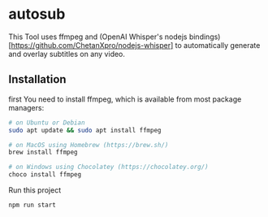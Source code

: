 # autosub

This Tool uses ffmpeg and (OpenAI Whisper's nodejs bindings)[https://github.com/ChetanXpro/nodejs-whisper] to automatically generate and overlay subtitles on any video.

## Installation

first You need to install ffmpeg, which is available from most package managers:

```bash
# on Ubuntu or Debian
sudo apt update && sudo apt install ffmpeg

# on MacOS using Homebrew (https://brew.sh/)
brew install ffmpeg

# on Windows using Chocolatey (https://chocolatey.org/)
choco install ffmpeg
```


Run this project

```bash
npm run start
```
